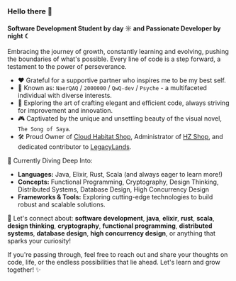 ### Hello there 👋

#### Software Development Student by day ☼ and Passionate Developer by night ☾

Embracing the journey of growth, constantly learning and evolving, pushing the boundaries of what's possible. Every line of code is a step forward, a testament to the power of perseverance.

- ❤️  Grateful for a supportive partner who inspires me to be my best self.
- 🥼  Known as: `NaerQAQ` / `2000000` / `QwQ-dev` / `Psyche` - a multifaceted individual with diverse interests.
- 🧠  Exploring the art of crafting elegant and efficient code, always striving for improvement and innovation.
- 🎮  Captivated by the unique and unsettling beauty of the visual novel, `The Song of Saya`.
- 🛠️  Proud Owner of [Cloud Habitat Shop](https://qwqdev.shop/), Administrator of [HZ Shop](https://hzmod.ooo/), and dedicated contributor to [LegacyLands](https://github.com/LegacyLands).

🌱 Currently Diving Deep Into:

*   **Languages:** Java, Elixir, Rust, Scala (and always eager to learn more!)
*   **Concepts:** Functional Programming, Cryptography, Design Thinking, Distributed Systems, Database Design, High Concurrency Design
*   **Frameworks & Tools:** Exploring cutting-edge technologies to build robust and scalable solutions.

💬 Let's connect about: **software development**, **java**, **elixir**, **rust**, **scala**, **design thinking**, **cryptography**, **functional programming**, **distributed systems**, **database design**, **high concurrency design**, or anything that sparks your curiosity!

If you're passing through, feel free to reach out and share your thoughts on code, life, or the endless possibilities that lie ahead. Let's learn and grow together! ✨
